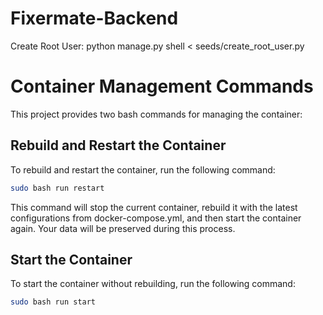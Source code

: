 # Fixermate-Backend


Create Root User:
python manage.py shell < seeds/create_root_user.py
# Container Management Commands

This project provides two bash commands for managing the container:

## Rebuild and Restart the Container

To rebuild and restart the container, run the following command:

```bash
sudo bash run restart
```
This command will stop the current container, rebuild it with the latest configurations from docker-compose.yml, and then start the container again. Your data will be preserved during this process.

## Start the Container
To start the container without rebuilding, run the following command:

```bash
sudo bash run start
```
